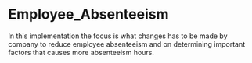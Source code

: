 # Employee_Absenteeism
In this implementation the focus is what changes has to be made by company to reduce employee absenteeism and on determining important factors that causes more absenteeism hours.
